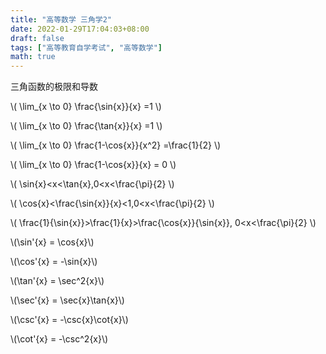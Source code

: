 ```yaml
---
title: "高等数学 三角学2"
date: 2022-01-29T17:04:03+08:00
draft: false
tags: ["高等教育自学考试", "高等数学"]
math: true
---
```


三角函数的极限和导数

<!--more-->

\\( \lim\_{x \to 0} \frac{\sin{x}}{x} =1 \\)

\\( \lim\_{x \to 0} \frac{\tan{x}}{x} =1 \\)

\\( \lim\_{x \to 0} \frac{1-\cos{x}}{x^2} =\frac{1}{2} \\)

\\( \lim\_{x \to 0} \frac{1-\cos{x}}{x} = 0 \\)

\\( \sin{x}<x<\tan{x},0<x<\frac{\pi}{2} \\)

\\( \cos{x}<\frac{\sin{x}}{x}<1,0<x<\frac{\pi}{2} \\)

\\( \frac{1}{\sin{x}}>\frac{1}{x}>\frac{\cos{x}}{\sin{x}}, 0<x<\frac{\pi}{2} \\)

\\(\sin'{x} = \cos{x}\\)

\\(\cos'{x} = -\sin{x}\\)

\\(\tan'{x} = \sec^2{x}\\)

\\(\sec'{x} = \sec{x}\tan{x}\\)

\\(\csc'{x} = -\csc{x}\cot{x}\\)

\\(\cot'{x} = -\csc^2{x}\\)
